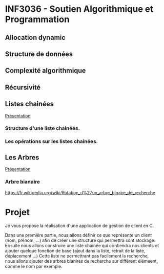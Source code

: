 # INF3036 - Soutien Algorithmique et Programmation
## Allocation dynamic
## Structure de données
## Complexité algorithmique
## Récursivité
## Listes chainées
[Présentation](https://raw.githubusercontent.com/GeVa2072/INF3036/master/chap_1_listes_chainees_fonction_de_base.pdf)
### Structure d'une liste chainées.
### Les opérations sur les listes chainées.
## Les Arbres
[Présentation](https://github.com/GeVa2072/INF3036/raw/master/INF2031_ARBRES.pdf)
### Arbre bianaire
https://fr.wikipedia.org/wiki/Rotation_d%27un_arbre_binaire_de_recherche

# Projet 
Je vous propose la réalisation d'une application de gestion de client en C.

Dans une premiére partie, nous allons définir ce que représente un client (nom, prénom, ...) afin de créer une structure qui permettra sont stockage. 
Ensuite nous allons construire une liste chainée qui contiendra nos clients et ajouter quelque fonction de base (ajout dans la liste, retrait de la liste, déplacement ...)
Cette liste ne permettrant pas facilement la recherche, nous allons ajouter des arbres bianires de recherche sur différent élémeent, comme le nom par exemple. 
